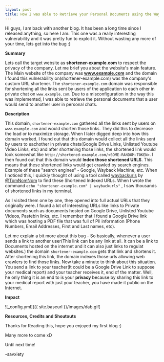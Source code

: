 ```yaml
---
layout: post
title: How I was able to Retrieve your Personal Documents using the Wayback Machine!
---
```



Hi guys, I am back with another blog. It has been a long time since I released anything, so here I am. This one was a really interesting vulnerability and it was pretty fun to exploit it. Without wasting any more of your time, lets get into the bug :)

**Summary**


Lets call the target website as **shortener-example.com** to respect the privacy of the company. Let me brief you about the website's main feature. The Main website of the company was **www.example.com** and the domain I found this vulnerability on(shortener-example.com) was the company's custom URL shortener.
The `shortener-example.com` domain was responsible for shortening all the links sent by users of the application to each other in private chat on `www.example.com`. Due to a misconfiguration in the way this was implemented, I was able to retrieve the personal documents that a user would send to another user in personal chats.


**Description**

This domain, `shortener-example.com` gathered all the links sent by users on `www.example.com` and would shorten those links. They did this to decrease the load or to maximize storage.
When I later digged deep into how this domain worked, I found out that this domain would collect all the links sent by users to eachother in private chats(Google Drive Links, Unlisted Youtube Video Links, etc) and after shortening those links, the shortened link would look somewhat like `http://shortened-example.com/<SOME-RANDOM-TOKEN>`.
I then found out that this domain would **Index those shortened URLS**. This means that these shortened links would get crawled by search engines. Example of these "search engines" - Google, Wayback Machine, etc.
When I noticed this, I quickly thought of using a tool called [waybackurls](https://github.com/tomnomnom/waybackurls) by [@TomNomNom](https://twitter.com/TomNomNom) to find these Shortened Indexed URLs.
When I wrote the command `echo "shortener-example.com" | waybackurls"` , I saw thousands of shortened links in my terminal.

As I visited them one by one, they opened into full actual URLs that they originally were. I found a lot of interesting URLs like links to Private documents such as documents hosted on Google Drive, Unlisted Youtube Videos, Pastebin links, etc. 
I remember that I found a Google Drive link which was hosting a PDF file that was full of PII information (Phone Numbers, Email Addresses, First and Last names, etc). 

Let me explain a bit more about this bug - So basically, whenever a user sends a link to another user(This link can be any link at all. It can be a link to Documents hosted on the internet and it can also just links to regulat websites.) the domain `shortener-example.com` gets that link and shortens it. After shortening this link, the domain indexes those urls allowing web crawlers to find those links. Now take a minute to think about this situation. You send a link to your teacher(It could be a Google Drive Link to suppose your medical report) and your teacher receives it, end of the matter. Well, he only thing it is an end to is your **privacy** because by sharing this link to your medical report with just your teacher, you have made it public on the Internet.

**Impact**




![_config.yml]({{ site.baseurl }}/images/dab.gif)


**Resources, Credits and Shoutouts**

Thanks for Reading this, hope you enjoyed my first blog :)

Many more to come xD

Until next time!


-savxiety
